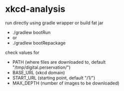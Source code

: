 # xkcd-analysis

run directly using gradle wrapper or build fat jar

* ./gradlew bootRun
* or
* ./gradlew bootRepackage

check values for 

* PATH (where files are downloaded to, default "/tmp/digital.perservation/")
* BASE_URL (xkcd domain)
* START_URL (starting point, default "/1/")
* MAX_DEPTH (number of images to be downloaded)
